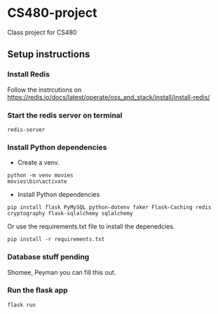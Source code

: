 # CS480-project
Class project for CS480

## Setup instructions

### Install Redis
Follow the instrcutions on https://redis.io/docs/latest/operate/oss_and_stack/install/install-redis/

### Start the redis server on terminal
```shell
redis-server
```

### Install Python dependencies
- Create a venv.
```shell
python -m venv movies
movies\bin\activate
```
- Install Python dependencies 

```shell
pip install flask PyMySQL python-dotenv faker Flask-Caching redis cryptography flask-sqlalchemy sqlalchemy
```
Or use the requirements.txt file to install the depenedcies.

```shell
pip install -r requirements.txt
```

### Database stuff pending
Shomee, Peyman you can fill this out.

### Run the flask app
```shell
flask run
```